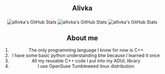 <h2 align="center">Alivka</h2>

###

<div align="center">
<img src="https://github-readme-stats.vercel.app/api?username=allivka&theme=nightowl&show_icons=true&hide_border=true&count_private=true" alt="allivka's GitHub Stats" />

<img src="https://github-readme-stats.vercel.app/api/top-langs/?username=allivka&theme=nightowl&show_icons=true&hide_border=true&layout=compact" alt="allivka's GitHub Stats" />

<img src="https://streak-stats.demolab.com?user=allivka&theme=nightowl&hide_border=true" alt="allivka's GitHub Stats" />

<h2 align="center">About me</h2>

1. The only programming language I know for now is C++
2. I have some basic python understanding btw because I learned it once
3. All my reusable C++ code I put into my ADUL library
4. I use OpenSuse Tumbleweed linux distribution 
